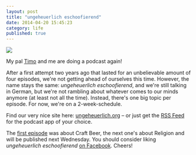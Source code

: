 ```yaml
---
layout: post
title: "ungeheuerlich eschoofierend"
date: 2014-04-20 15:45:23
category: life
published: true
---
```


<p class="pic"><a href="http://www.ungeheuerlich.org/"><img src="http://blog.timmschoof.com/images/uecover.png"></a><br></p>

My pal [Timo](http://timoheuer.com/) and me are doing a podcast again! 

After a first attempt two years ago that lasted for an unbelievable amount of four episodes, we're not getting ahead of ourselves this time. However, the name stays the same: *ungeheuerlich eschoofierend*, and we're still talking in German, but we're not rambling about whatever comes to our minds anymore (at least not all the time). Instead, there's one big topic per episode. For now, we're on a 2-week-schedule.

Find our very nice site here: [ungeheuerlich.org](http://www.ungeheuerlich.org/) – or just get the [RSS Feed](http://www.ungeheuerlich.org/episoden?format=rss) for the podcast app of your choice.

The [first episode](http://www.ungeheuerlich.org/episoden/1-craft-beer) was about Craft Beer, the next one's about Religion and will be published next Wednesday. You should consider liking *ungeheuerlich eschoofierend* [on Facebook](https://www.facebook.com/ungeheuerlicheschoofierend/). Cheers!